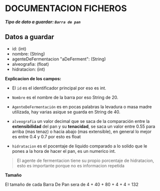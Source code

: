 # DOCUMENTACION FICHEROS

***Tipo de dato a guardar: `Barra de pan`***

## Datos a guardar

- id: (int)
- nombre: (String)
- agenteDeFermentacion "aDeFerment": (String)
- alveografia: (float)
- hidratacion: (int)

**Explicacion de los campos:**

- El `id` es el identificador principal por eso es int.

- `Nombre` es el nombre de la barra por eso String de 20.

- `AgenteDeFermentación` es en pocas palabras la levadura o masa madre utilizada, hay varias asique se guarda en String de 40.

- `alveografia` un valor decimal que se saca de la comparación entre la **extensibilidad** del pan y su **tenacidad**, se saca un valor entre 0.55 para arriba (mas tenaz) o hacia abajo (mas extensible), en general lo mejor es entre 0.4 y 0.7 por esto es float

- `hidratacion` es el pocentaje de liquido comparado a lo solido que le pones a la hora de hacer el pan, es un numerico int.

>El agente de fermentacion tiene su propio porcentaje de hidratacion, esto es importante porque no es informacion repetida

**Tamaño**

El tamaño de cada Barra De Pan sera de 4 + 40 + 80 + 4 + 4 = 132